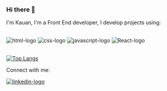 ### Hi there 👋

I'm Kauan, I'm a Front End developer, I develop projects using:
<br>
<br>

<img src="https://img.shields.io/badge/HTML5-E34F26?style=for-the-badge&logo=html5&logoColor=white" alt="html-logo"/>
<img src="https://img.shields.io/badge/CSS3-1572B6?style=for-the-badge&logo=css3&logoColor=white" alt="css-logo"/>
<img src="https://img.shields.io/badge/JavaScript-F7DF1E?style=for-the-badge&logo=javascript&logoColor=black" alt="javascript-logo"/>
<img src="https://img.shields.io/badge/React-20232A?style=for-the-badge&logo=react&logoColor=61DAFB" alt="React-logo"/>
<br>
<br>

[![Top Langs](https://github-readme-stats.vercel.app/api/top-langs/?username=kslengenharia)](https://github.com/anuraghazra/github-readme-stats)

Connect with me:

<a href="https://www.linkedin.com/in/kauan-saninana-lima-26b899140/"><img src="https://img.shields.io/badge/LinkedIn-0077B5?style=for-the-badge&logo=linkedin&logoColor=white" alt="linkedin-logo" /></a>

